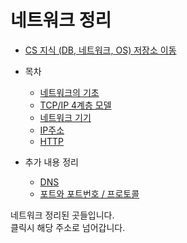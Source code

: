 # 네트워크 정리

* [CS 지식 (DB, 네트워크, OS) 저장소 이동](https://github.com/Hasegos/Study_CS/tree/master/Computer%20Science)

* 목차
    * [네트워크의 기초](https://github.com/Hasegos/Study_CS/blob/master/Computer%20Science/NetWork/NetWork%20Basic.md)
    * [TCP/IP 4계층 모델](https://github.com/Hasegos/Study_CS/blob/master/Computer%20Science/NetWork/TCP_IP%204%20hierarchy%20model.md)
    * [네트워크 기기](https://github.com/Hasegos/Study_CS/blob/master/Computer%20Science/NetWork/Network_Device.md)
    * [IP주소]()
    * [HTTP]()

* 추가 내용 정리
    * [DNS](https://github.com/Hasegos/Study_CS/blob/master/Computer%20Science/NetWork/DNS.md)
    * [포트와 포트번호 / 프로토콜](https://github.com/Hasegos/Study_CS/blob/master/Computer%20Science/NetWork/Port_Protocol_HTTP.md)
    
네트워크 정리된 곳들입니다.  
클릭시 해당 주소로 넘어갑니다.